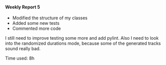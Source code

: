 #### Weekly Report 5
- Modified the structure of my classes
- Added some new tests
- Commented more code

I still need to improve testing some more and add pylint. Also I need to look into the randomized durations mode, because some of the generated tracks sound really bad. 

Time used: 8h
